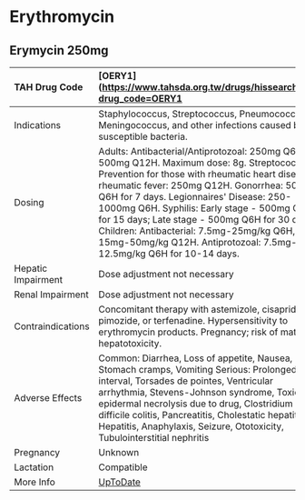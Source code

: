 # Erythromycin

## Erymycin 250mg

| TAH Drug Code      | [OERY1](https://www.tahsda.org.tw/drugs/hissearch.php?drug_code=OERY1                                                                                                                                                                                                                                                                                                                                                                                           |
|:-------------------|:----------------------------------------------------------------------------------------------------------------------------------------------------------------------------------------------------------------------------------------------------------------------------------------------------------------------------------------------------------------------------------------------------------------------------------------------------------------|
| Indications        | Staphylococcus, Streptococcus, Pneumococcus, Meningococcus, and other infections caused by susceptible bacteria.                                                                                                                                                                                                                                                                                                                                                |
| Dosing             | Adults: Antibacterial/Antiprotozoal: 250mg Q6H or 500mg Q12H. Maximum dose: 8g. Streptococcal Prevention for those with rheumatic heart disease or rheumatic fever: 250mg Q12H. Gonorrhea: 500mg Q6H for 7 days. Legionnaires' Disease: 250-1000mg Q6H. Syphilis: Early stage - 500mg Q6H for 15 days; Late stage - 500mg Q6H for 30 days. Children: Antibacterial: 7.5mg-25mg/kg Q6H, or 15mg-50mg/kg Q12H. Antiprotozoal: 7.5mg-12.5mg/kg Q6H for 10-14 days. |
| Hepatic Impairment | Dose adjustment not necessary                                                                                                                                                                                                                                                                                                                                                                                                                                   |
| Renal Impairment   | Dose adjustment not necessary                                                                                                                                                                                                                                                                                                                                                                                                                                   |
| Contraindications  | Concomitant therapy with astemizole, cisapride, pimozide, or terfenadine. Hypersensitivity to erythromycin products. Pregnancy; risk of maternal hepatotoxicity.                                                                                                                                                                                                                                                                                                |
| Adverse Effects    | Common: Diarrhea, Loss of appetite, Nausea, Stomach cramps, Vomiting Serious: Prolonged QT interval, Torsades de pointes, Ventricular arrhythmia, Stevens-Johnson syndrome, Toxic epidermal necrolysis due to drug, Clostridium difficile colitis, Pancreatitis, Cholestatic hepatitis, Hepatitis, Anaphylaxis, Seizure, Ototoxicity, Tubulointerstitial nephritis                                                                                              |
| Pregnancy          | Unknown                                                                                                                                                                                                                                                                                                                                                                                                                                                         |
| Lactation          | Compatible                                                                                                                                                                                                                                                                                                                                                                                                                                                      |
| More Info          | [UpToDate](https://www.uptodate.com/contents/erythromycin-drug-information)                                                                                                                                                                                                                                                                                                                                                                                     |

